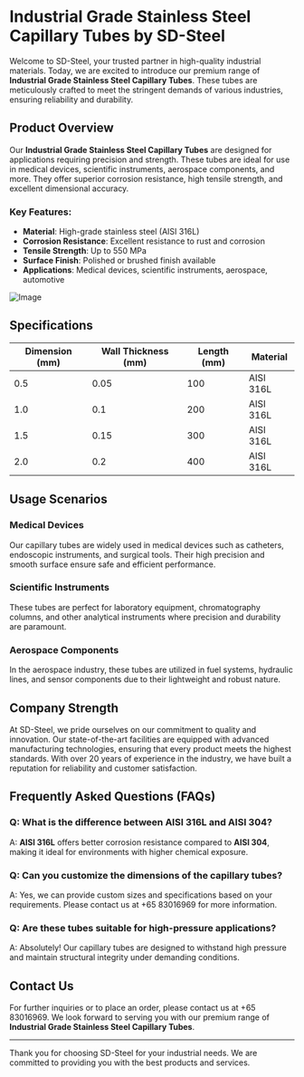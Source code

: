 # Industrial Grade Stainless Steel Capillary Tubes by SD-Steel

Welcome to SD-Steel, your trusted partner in high-quality industrial materials. Today, we are excited to introduce our premium range of **Industrial Grade Stainless Steel Capillary Tubes**. These tubes are meticulously crafted to meet the stringent demands of various industries, ensuring reliability and durability.

## Product Overview

Our **Industrial Grade Stainless Steel Capillary Tubes** are designed for applications requiring precision and strength. These tubes are ideal for use in medical devices, scientific instruments, aerospace components, and more. They offer superior corrosion resistance, high tensile strength, and excellent dimensional accuracy.

### Key Features:
- **Material**: High-grade stainless steel (AISI 316L)
- **Corrosion Resistance**: Excellent resistance to rust and corrosion
- **Tensile Strength**: Up to 550 MPa
- **Surface Finish**: Polished or brushed finish available
- **Applications**: Medical devices, scientific instruments, aerospace, automotive

![Image](https://github.com/user-attachments/assets/2567258e-e124-4816-932d-1809bd27ef0b)

## Specifications

| Dimension (mm) | Wall Thickness (mm) | Length (mm) | Material |
|----------------|---------------------|-------------|----------|
| 0.5            | 0.05                | 100         | AISI 316L|
| 1.0            | 0.1                 | 200         | AISI 316L|
| 1.5            | 0.15                | 300         | AISI 316L|
| 2.0            | 0.2                 | 400         | AISI 316L|

## Usage Scenarios

### Medical Devices
Our capillary tubes are widely used in medical devices such as catheters, endoscopic instruments, and surgical tools. Their high precision and smooth surface ensure safe and efficient performance.

### Scientific Instruments
These tubes are perfect for laboratory equipment, chromatography columns, and other analytical instruments where precision and durability are paramount.

### Aerospace Components
In the aerospace industry, these tubes are utilized in fuel systems, hydraulic lines, and sensor components due to their lightweight and robust nature.

## Company Strength

At SD-Steel, we pride ourselves on our commitment to quality and innovation. Our state-of-the-art facilities are equipped with advanced manufacturing technologies, ensuring that every product meets the highest standards. With over 20 years of experience in the industry, we have built a reputation for reliability and customer satisfaction.

## Frequently Asked Questions (FAQs)

### Q: What is the difference between AISI 316L and AISI 304?
A: **AISI 316L** offers better corrosion resistance compared to **AISI 304**, making it ideal for environments with higher chemical exposure.

### Q: Can you customize the dimensions of the capillary tubes?
A: Yes, we can provide custom sizes and specifications based on your requirements. Please contact us at +65 83016969 for more information.

### Q: Are these tubes suitable for high-pressure applications?
A: Absolutely! Our capillary tubes are designed to withstand high pressure and maintain structural integrity under demanding conditions.

## Contact Us

For further inquiries or to place an order, please contact us at +65 83016969. We look forward to serving you with our premium range of **Industrial Grade Stainless Steel Capillary Tubes**.

---

Thank you for choosing SD-Steel for your industrial needs. We are committed to providing you with the best products and services.